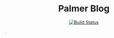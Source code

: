 <h1 align="center">Palmer Blog</h1>

<p align="center">
  <a href="http://palmer.arkstack.cn/"><img src="https://travis-ci.org/palmerye/palmerye.github.io.svg?branch=source" alt="Build Status"></a>
</p>

.
